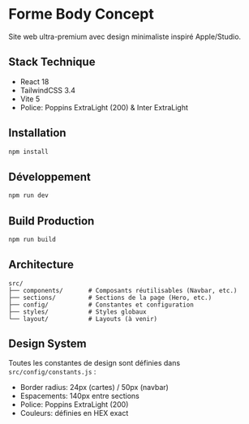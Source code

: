 # Forme Body Concept

Site web ultra-premium avec design minimaliste inspiré Apple/Studio.

## Stack Technique

- React 18
- TailwindCSS 3.4
- Vite 5
- Police: Poppins ExtraLight (200) & Inter ExtraLight

## Installation

```bash
npm install
```

## Développement

```bash
npm run dev
```

## Build Production

```bash
npm run build
```

## Architecture

```
src/
├── components/       # Composants réutilisables (Navbar, etc.)
├── sections/         # Sections de la page (Hero, etc.)
├── config/           # Constantes et configuration
├── styles/           # Styles globaux
└── layout/           # Layouts (à venir)
```

## Design System

Toutes les constantes de design sont définies dans `src/config/constants.js` :

- Border radius: 24px (cartes) / 50px (navbar)
- Espacements: 140px entre sections
- Police: Poppins ExtraLight (200)
- Couleurs: définies en HEX exact

